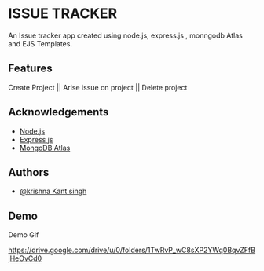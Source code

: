
# ISSUE TRACKER

An Issue tracker app created using node.js, express.js , monngodb Atlas and EJS Templates.


## Features
Create Project ||  Arise issue on project ||  Delete project
## Acknowledgements

 - [Node.js](https://nodejs.org/en)
 - [Express js](https://expressjs.com/)
 - [MongoDB Atlas](https://mongodb.com)


## Authors

- [@krishna Kant singh](https://www.github.com/kabhinav577)


## Demo

Demo Gif

https://drive.google.com/drive/u/0/folders/1TwRvP_wC8sXP2YWq0BqvZFfBjHeOvCd0
